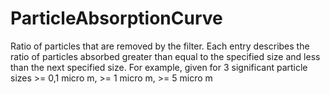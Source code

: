ParticleAbsorptionCurve
=======================

Ratio of particles that are removed by the filter. Each entry describes the ratio of particles absorbed greater than equal to the specified size and less than the next specified size. For example, given for 3 significant particle sizes >= 0,1 micro m, >= 1 micro m, >= 5 micro m
